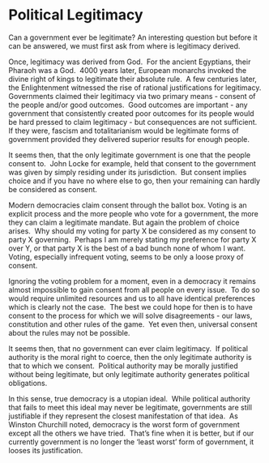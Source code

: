 # Political Legitimacy

Can a government ever be legitimate? An interesting question but before it can be answered, we must first ask from where is legitimacy derived.

Once, legitimacy was derived from God.  For the ancient Egyptians, their Pharaoh was a God.  4000 years later, European monarchs invoked the divine right of kings to legitimate their absolute rule.  A few centuries later, the Enlightenment witnessed the rise of rational justifications for legitimacy.  Governments claimed their legitimacy via two primary means - consent of the people and/or good outcomes.  Good outcomes are important - any government that consistently created poor outcomes for its people would be hard pressed to claim legitimacy - but consequences are not sufficient.  If they were, fascism and totalitarianism would be legitimate forms of government provided they delivered superior results for enough people.

It seems then, that the only legitimate government is one that the people consent to.  John Locke for example, held that consent to the government was given by simply residing under its jurisdiction.  But consent implies choice and if you have no where else to go, then your remaining can hardly be considered as consent.

Modern democracies claim consent through the ballot box. Voting is an explicit process and the more people who vote for a government, the more they can claim a legitimate mandate. But again the problem of choice arises.  Why should my voting for party X be considered as my consent to party X governing.  Perhaps I am merely stating my preference for party X over Y, or that party X is the best of a bad bunch none of whom I want.  Voting, especially infrequent voting, seems to be only a loose proxy of consent.

Ignoring the voting problem for a moment, even in a democracy it remains almost impossible to gain consent from all people on every issue.  To do so would require unlimited resources and us to all have identical preferences which is clearly not the case.  The best we could hope for then is to have consent to the process for which we will solve disagreements - our laws, constitution and other rules of the game.  Yet even then, universal consent about the rules may not be possible.

It seems then, that no government can ever claim legitimacy.  If political authority is the moral right to coerce, then the only legitimate authority is that to which we consent.  Political authority may be morally justified without being legitimate, but only legitimate authority generates political obligations.

In this sense, true democracy is a utopian ideal.  While political authority that fails to meet this ideal may never be legitimate, governments are still justifiable if they represent the closest manifestation of that idea.  As Winston Churchill noted, democracy is the worst form of government except all the others we have tried.  That’s fine when it is better, but if our currently government is no longer the ‘least worst’ form of government, it looses its justification.

